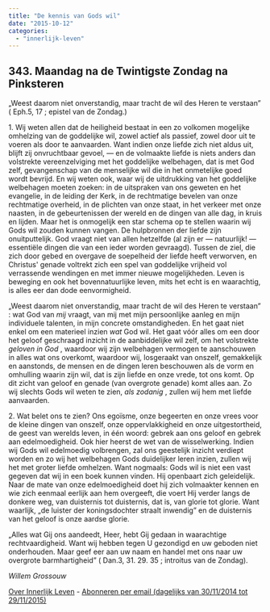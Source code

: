 ```yaml
---
title: "De kennis van Gods wil"
date: "2015-10-12"
categories: 
  - "innerlijk-leven"
---
```


## 343\. Maandag na de Twintigste Zondag na Pinksteren

„Weest daarom niet onverstandig, maar tracht de wil des Heren te verstaan” ( Eph.5, 17 ; epistel van de Zondag.)

1\. Wij weten allen dat de heiligheid bestaat in een zo volkomen mogelijke omhelzing van de goddelijke wil, zowel actief als passief, zowel door uit te voeren als door te aanvaarden. Want indien onze liefde zich niet aldus uit, blijft zij onvruchtbaar gevoel, — en de volmaakte liefde is niets anders dan volstrekte vereenzelviging met het goddelijke welbehagen, dat is met God zelf, gevangenschap van de menselijke wil die in het onmetelijke goed wordt bevrijd. En wij weten ook, waar wij de uitdrukking van het goddelijke welbehagen moeten zoeken: in de uitspraken van ons geweten en het evangelie, in de leiding der Kerk, in de rechtmatige bevelen van onze rechtmatige overheid, in de plichten van onze staat, in het verkeer met onze naasten, in de gebeurtenissen der wereld en de dingen van alle dag, in kruis en lijden. Maar het is onmogelijk een star schema op te stellen waarin wij Gods wil zouden kunnen vangen. De hulpbronnen der liefde zijn onuitputtelijk. God vraagt niet van allen hetzelfde (al zijn er — natuurlijk! — essentiële dingen die van een ieder worden gevraagd). Tussen de ziel, die zich door gebed en overgave de soepelheid der liefde heeft verworven, en Christus' genade voltrekt zich een spel van goddelijke vrijheid vol verrassende wendingen en met immer nieuwe mogelijkheden. Leven is beweging en ook het bovennatuurlijke leven, mits het echt is en waarachtig, is alles eer dan dode eenvormigheid.

„Weest daarom niet onverstandig, maar tracht de wil des Heren te verstaan” : wat God van _mij_ vraagt, van mij met mijn persoonlijke aanleg en mijn individuele talenten, in mijn concrete omstandigheden. En het gaat niet enkel om een materieel inzien _wat_ God wil. Het gaat vóór alles om een door het geloof geschraagd inzicht in de aanbiddelijke wil zelf, om het volstrekte _geloven in God_ , waardoor wij zijn welbehagen vermogen te aanschouwen in alles wat ons overkomt, waardoor wij, losgeraakt van onszelf, gemakkelijk en aanstonds, de mensen en de dingen leren beschouwen als de vorm en omhulling waarin zijn wil, dat is zijn liefde en onze vrede, tot ons komt. Op dit zicht van geloof en genade (van overgrote genade) komt alles aan. Zo wij slechts Gods wil weten te zien, _als zodanig_ , zullen wij hem met liefde aanvaarden.

2\. Wat belet ons te zien? Ons egoïsme, onze begeerten en onze vrees voor de kleine dingen van onszelf, onze oppervlakkigheid en onze uitgestortheid, de geest van werelds leven, in één woord: gebrek aan ons geloof en gebrek aan edelmoedigheid. Ook hier heerst de wet van de wisselwerking. Indien wij Gods wil edelmoedig volbrengen, zal ons geestelijk inzicht verdiept worden en zo wij het welbehagen Gods duidelijker leren inzien, zullen wij het met groter liefde omhelzen. Want nogmaals: Gods wil is niet een vast gegeven dat wij in een boek kunnen vinden. Hij openbaart zich geleidelijk. Naar de mate van onze edelmoedigheid doet hij zich volmaakter kennen en wie zich eenmaal eerlijk aan hem overgeeft, die voert Hij verder langs de donkere weg, van duisternis tot duisternis, dat is, van glorie tot glorie. Want waarlijk, „de luister der koningsdochter straalt inwendig” en de duisternis van het geloof is onze aardse glorie.

„Alles wat Gij ons aandeedt, Heer, hebt Gij gedaan in waarachtige rechtvaardigheid. Want wij hebben tegen U gezondigd en uw geboden niet onderhouden. Maar geef eer aan uw naam en handel met ons naar uw overgrote barmhartigheid” ( Dan.3, 31. 29. 35 ; introitus van de Zondag).

_Willem Grossouw_

[Over Innerlijk Leven](/blog/een-jaar-lang-innerlijk-leven-op-geloven-leren/) - [Abonneren per email (dagelijks van 30/11/2014 tot 29/11/2015)](http://eepurl.com/9P3DT)
